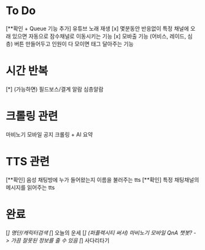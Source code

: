 # To Do
[**확인 + Queue 기능 추가] 유튜브 노래 재생
[x] 몇분동안 반응없이 특정 채널에 오래 있으면 자동으로 잠수채널로 이동시키는 기능
[x] 모바출 기능 (어비스, 레이드, 심층) 버튼 만들어두고 인원이 다 모이면 태그 달아주는 기능

# 시간 반복
[*] (가능하면) 필드보스/결계 알람
심층알람

# 크롤링 관련
마비노기 모바일 공지 크롤링 + AI 요약

# TTS 관련
[**확인] 음성 채팅방에 누가 들어왔는지 이름을 불러주는 tts
[**확인] 특정 채팅채널의 메시지를 읽어주는 tts

# 완료
[*] 명단/캐릭터검색
[*] 오늘의 운세
[*] (퍼플렉시티 써서) 마비노기 모바일 QnA 챗봇? -> 가끔 잘못된 정보를 줄 수 있음
[*] 사다리타기
